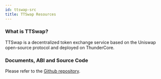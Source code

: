 ```yaml
---
id: ttswap-src
title: TTSwap Resources
---
```


### What is TTSwap?
TTSwap is a decentralized token exchange service based on the Uniswap open-source protocol and deployed on ThunderCore.


### Documents, ABI and Source Code
Please refer to the [Github repository](https://github.com/thundercore/ttswap-contracts).